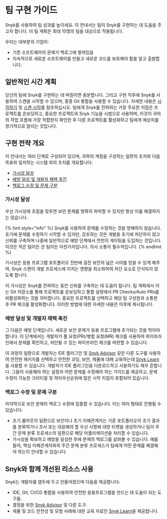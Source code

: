 # 팀 구현 가이드

Snyk를 사용하여 팀 성과를 높이세요. 이 안내서는 팀이 Snyk를 구현하는 데 도움을 주고자 합니다. 이 팀 계획은 최대 10명의 팀을 대상으로 적용됩니다.

우리는 대부분의 기업이:

* 기존 소프트웨어의 문제가 백로그에 쌓여있음
* 지속적으로 새로운 소프트웨어를 만들고 새로운 코드를 보호해야 함을 알고 출발합니다.

## **일반적인 시간 계획**

당신의 팀에 Snyk를 구현하는 데 며칠이면 충분합니다. 그리고 구현 직후에 Snyk를 사용하여 스캔을 시작할 수 있으며, 종종 Git 통합을 사용할 수 있습니다. 자세한 내용은 [시작하기](../../getting-started/) 및 [스캔 시작](../../scan-with-snyk/start-scanning.md)를 참조하십시오. 팀에게 Snyk를 전파하는 가장 주요한 지침은 프로젝트를 온보딩하고, 중요한 프로젝트와 Snyk 기능을 시범으로 사용하며, 이것이 귀하의 작업 흐름에 가장 적합한지 확인한 후 다른 프로젝트를 활성화하고 팀에게 예상치를 정기적으로 알리는 것입니다.

## 구현 전략 개요

이 안내서는 여러 단계로 구성되어 있으며, 귀하의 계정을 구성하는 일련의 조치와 다음 목표와 일치하는 시스템 외의 조치를 개요합니다:

* [가시성 달성](./#achieve-visibility)
* [예방 달성 및 개발자 채택 촉진](./#achieve-prevention-and-drive-developer-adoption)
* [백로그 수정 및 문제 구분](./#fix-the-backlog-and-triage-issues)

### 가시성 달성

우선 가시성에 초점을 맞추면 보안 문제를 명확히 파악할 수 있지만 항상 이를 해결하지는 않습니다.

{% hint style="info" %}
Snyk를 사용하여 문제를 수정하는 것을 방해하지 않습니다. 조기에 문제를 수정하기 시작할 수 있지만, 강조하는 것은 개발을 초기에 차단하지 않고 신뢰를 구축하며 나중에 일반적으로 예방 단계에서 천천히 게이팅을 도입하는 것입니다. 이것은 작은 팀이든 큰 팀이든 마찬가지입니다. 의사 소통이 필수적입니다.
{% endhint %}

가시성은 응용 프로그램 포트폴리오 전반에 걸친 보안의 넓은 시야를 얻을 수 있게 해주며, Snyk 스캔이 개발 프로세스에 미치는 영향을 최소화하여 차단 요소로 인식되지 않도록 합니다.

이 가시성은 Snyk를 전파하는 동안 신뢰를 구축하는 데 도움이 됩니다. 팀 계획에서 이는 Git 저장소를 통해 프로젝트를 온보딩하고 통합 설정에서 PR Checks/Auto PRs를 비활성화하는 것을 의미합니다. 중요한 프로젝트를 선택하고 해당 팀 구성원과 소통한 후 PR 체크를 활성화합니다. 이러한 방법에 대한 자세한 내용은 이후에 제시됩니다.

### 예방 달성 및 개발자 채택 촉진

그 다음은 예방 단계입니다. 새로운 보안 문제가 응용 프로그램에 추가되는 것을 막아야 합니다. 이 단계에서는 개발자가 풀 요청(PR)/병합 요청(MR) 체크를 사용하여 파이프라인에서 문제를 확인하고, 차단될 수 있는 파이프라인 체크를 마련할 수 있습니다.

이 과정의 일환으로 개발자는 IDE 플러그인 및 [Snyk Advisor](https://snyk.io/advisor) 같은 다른 도구를 사용하여 안전한 패키지를 선택하고 안전한 코딩, 보안, 제품에 대해 교육하는데 [Snyk Learn](https://learn.snyk.io/)을 사용할 수 있습니다. 개발자가 IDE 플러그인을 다운로드하고 사용하기도 매우 흔합니다. 그들이 사용해야 하는 설정과 어떤 문제를 수정해야 하는 가이드를 제공하고, 문제 수정이 가능한 크리티컬 및 하이우선순위에 많은 시작 지침이 포함되어 있습니다.

### 백로그 수정 및 문제 구분

마지막으로 보안 문제의 백로그 수정에 집중할 수 있습니다. 이는 여러 형태로 진행될 수 있습니다:

* 초기 롤아웃의 일환으로 보안이나 초기 이해관계자는 기존 포트폴리오의 초기 결과를 분류하거나 조사 또는 대응해야 할 우선 사항에 대한 티켓을 생성하거나 팀이 주간 문제 분류 프로세스의 일환으로 해당 어플리케이션을 처리할 수 있습니다.
* 가시성을 확보하고 예방을 달성한 후에 문제의 백로그를 살펴볼 수 있습니다. 예를 들어, 핵심 이해관계자와의 주간 문제 분류 프로세스가 팀에게 어떤 문제를 해결해야 하는지 안내할 수 있습니다.

## Snyk와 함께 개선된 리소스 사용

Snyk는 개발자를 염두에 두고 만들어졌으며 다음을 제공합니다:

* IDE, Git, CI/CD 통합을 사용하여 안전한 응용프로그램을 만드는 데 도움이 되는 도구들.
* 결정을 위한 [Snyk Advisor](https://snyk.io/advisor) 및 다른 도구.
* 제품 및 코드 안전성 및 모범 사례에 대한 교육 자료인 [Snyk Learn](https://learn.snyk.io)을 제공합니다.

